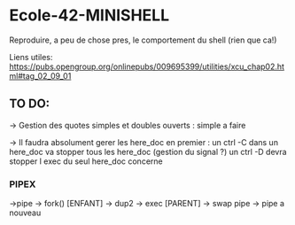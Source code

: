 # Ecole-42-MINISHELL
Reproduire, a peu de chose pres, le comportement du shell (rien que ca!)

Liens utiles:
https://pubs.opengroup.org/onlinepubs/009695399/utilities/xcu_chap02.html#tag_02_09_01

## TO DO:

-> Gestion des quotes simples et doubles ouverts : simple a faire

-> Il faudra absolument gerer les here_doc en premier : un ctrl -C dans un here_doc va stopper tous les here_doc (gestion du signal ?) un ctrl -D devra stopper l exec du seul here_doc concerne

### PIPEX 
->pipe -> fork() [ENFANT] -> dup2 -> exec
                 [PARENT] -> swap pipe -> pipe a nouveau
